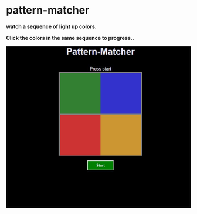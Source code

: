 # pattern-matcher

   <strong>watch a sequence of light up colors.</strong>
 
   <strong>Click the colors in the same sequence to progress..</strong>

   <img src = "https://github.com/manoharys/pattern-matcher/blob/master/Capture.JPG">
